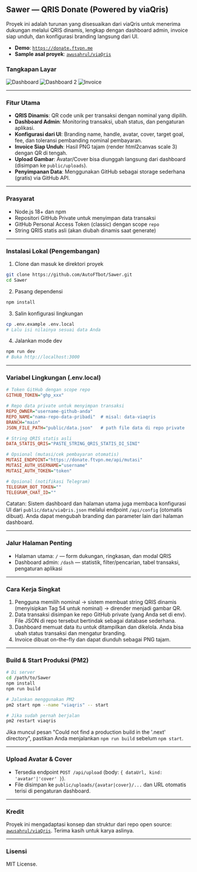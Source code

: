 ## Sawer — QRIS Donate (Powered by viaQris)

Proyek ini adalah turunan yang disesuaikan dari viaQris untuk menerima dukungan melalui QRIS dinamis, lengkap dengan dashboard admin, invoice siap unduh, dan konfigurasi branding langsung dari UI.

- **Demo**: [`https://donate.ftvpn.me`](https://donate.ftvpn.me)
- **Sample asal proyek**: [`awusahrul/viaQris`](https://github.com/awusahrul/viaQris)

### Tangkapan Layar

![Dashboard](public/demo/Macbook-Air-localhost%20(1).png)
![Dashboard 2](public/demo/Macbook-Air-localhost.png)
![Invoice](public/demo/Invoice-dukungan-1755656386248.png)

---

### Fitur Utama
- **QRIS Dinamis**: QR code unik per transaksi dengan nominal yang dipilih.
- **Dashboard Admin**: Monitoring transaksi, ubah status, dan pengaturan aplikasi.
- **Konfigurasi dari UI**: Branding name, handle, avatar, cover, target goal, fee, dan toleransi pembanding nominal pembayaran.
- **Invoice Siap Unduh**: Hasil PNG tajam (render html2canvas scale 3) dengan QR di tengah.
- **Upload Gambar**: Avatar/Cover bisa diunggah langsung dari dashboard (disimpan ke `public/uploads`).
- **Penyimpanan Data**: Menggunakan GitHub sebagai storage sederhana (gratis) via GitHub API.

---

### Prasyarat
- Node.js 18+ dan npm
- Repositori GitHub Private untuk menyimpan data transaksi
- GitHub Personal Access Token (classic) dengan scope `repo`
- String QRIS statis asli (akan diubah dinamis saat generate)

---

### Instalasi Lokal (Pengembangan)
1) Clone dan masuk ke direktori proyek
```bash
git clone https://github.com/AutoFTbot/Sawer.git
cd Sawer
```

2) Pasang dependensi
```bash
npm install
```

3) Salin konfigurasi lingkungan
```bash
cp .env.example .env.local
# Lalu isi nilainya sesuai data Anda
```

4) Jalankan mode dev
```bash
npm run dev
# Buka http://localhost:3000
```

---

### Variabel Lingkungan (.env.local)
```ini
# Token GitHub dengan scope repo
GITHUB_TOKEN="ghp_xxx"

# Repo data private untuk menyimpan transaksi
REPO_OWNER="username-github-anda"
REPO_NAME="nama-repo-data-pribadi"  # misal: data-viaqris
BRANCH="main"
JSON_FILE_PATH="public/data.json"   # path file data di repo private

# String QRIS statis asli
DATA_STATIS_QRIS="PASTE_STRING_QRIS_STATIS_DI_SINI"

# Opsional (mutasi/cek pembayaran otomatis)
MUTASI_ENDPOINT="https://donate.ftvpn.me/api/mutasi"
MUTASI_AUTH_USERNAME="username"
MUTASI_AUTH_TOKEN="token"

# Opsional (notifikasi Telegram)
TELEGRAM_BOT_TOKEN=""
TELEGRAM_CHAT_ID=""
```

Catatan: Sistem dashboard dan halaman utama juga membaca konfigurasi UI dari `public/data/viaQris.json` melalui endpoint `/api/config` (otomatis dibuat). Anda dapat mengubah branding dan parameter lain dari halaman dashboard.

---

### Jalur Halaman Penting
- Halaman utama: `/` — form dukungan, ringkasan, dan modal QRIS
- Dashboard admin: `/dash` — statistik, filter/pencarian, tabel transaksi, pengaturan aplikasi

---

### Cara Kerja Singkat
1) Pengguna memilih nominal → sistem membuat string QRIS dinamis (menyisipkan Tag 54 untuk nominal) → dirender menjadi gambar QR.
2) Data transaksi disimpan ke repo GitHub private (yang Anda set di env). File JSON di repo tersebut bertindak sebagai database sederhana.
3) Dashboard memuat data itu untuk ditampilkan dan dikelola. Anda bisa ubah status transaksi dan mengatur branding.
4) Invoice dibuat on-the-fly dan dapat diunduh sebagai PNG tajam.

---

### Build & Start Produksi (PM2)
```bash
# Di server
cd /path/to/Sawer
npm install
npm run build

# Jalankan menggunakan PM2
pm2 start npm --name "viaqris" -- start

# Jika sudah pernah berjalan
pm2 restart viaqris
```

Jika muncul pesan "Could not find a production build in the '.next' directory", pastikan Anda menjalankan `npm run build` sebelum `npm start`.

---

### Upload Avatar & Cover
- Tersedia endpoint `POST /api/upload` (body: `{ dataUrl, kind: 'avatar'|'cover' }`).
- File disimpan ke `public/uploads/{avatar|cover}/...` dan URL otomatis terisi di pengaturan dashboard.

---

### Kredit
Proyek ini mengadaptasi konsep dan struktur dari repo open source: [`awusahrul/viaQris`](https://github.com/awusahrul/viaQris). Terima kasih untuk karya aslinya.

---

### Lisensi
MIT License.


